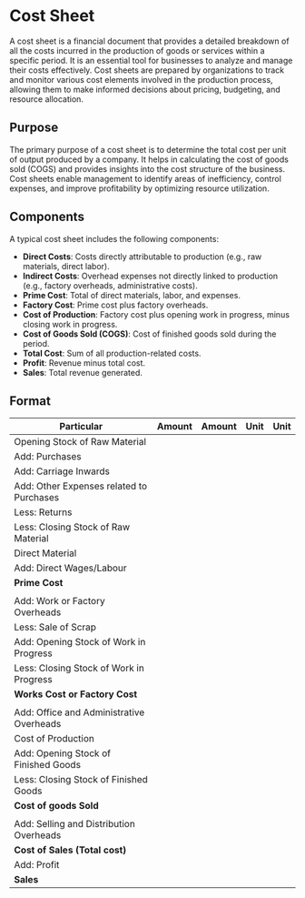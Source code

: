 # Cost Sheet
A cost sheet is a financial document that provides a detailed breakdown of all the costs incurred in the production of goods or services within a specific period. It is an essential tool for businesses to analyze and manage their costs effectively. Cost sheets are prepared by organizations to track and monitor various cost elements involved in the production process, allowing them to make informed decisions about pricing, budgeting, and resource allocation.

## Purpose

The primary purpose of a cost sheet is to determine the total cost per unit of output produced by a company. It helps in calculating the cost of goods sold (COGS) and provides insights into the cost structure of the business. Cost sheets enable management to identify areas of inefficiency, control expenses, and improve profitability by optimizing resource utilization.

## Components

A typical cost sheet includes the following components:

- **Direct Costs**: Costs directly attributable to production (e.g., raw materials, direct labor).
- **Indirect Costs**: Overhead expenses not directly linked to production (e.g., factory overheads, administrative costs).
- **Prime Cost**: Total of direct materials, labor, and expenses.
- **Factory Cost**: Prime cost plus factory overheads.
- **Cost of Production**: Factory cost plus opening work in progress, minus closing work in progress.
- **Cost of Goods Sold (COGS)**: Cost of finished goods sold during the period.
- **Total Cost**: Sum of all production-related costs.
- **Profit**: Revenue minus total cost.
- **Sales**: Total revenue generated.

## Format

| Particular | Amount | Amount | Unit | Unit |
| -------------------------------------------- | ------- | -------------- | ------ | ----- |
| Opening Stock of Raw Material |  | | | |
| Add: Purchases | |  | | |
| Add: Carriage Inwards | |  | | |
| Add: Other Expenses related to Purchases |  | | | |
| Less: Returns | |  | | | 
| Less: Closing Stock of Raw Material |  | | | |
| Direct Material | | |  | |
| Add: Direct Wages/Labour | | |  | | 
| **Prime Cost** | | |  | |
|  | | |  | |
| Add: Work or Factory Overheads |  |  | | |
| Less: Sale of Scrap | |  | | |
| Add: Opening Stock of Work in Progress | |  | | | 
| Less: Closing Stock of Work in Progress | |  | | | 
| **Works Cost or Factory Cost** | | |  | |
|  | | |  | |
| Add: Office and Administrative Overheads |  |  | | | 
| Cost of Production | | |  | | 
| Add: Opening Stock of Finished Goods | |  | | | 
| Less: Closing Stock of Finished Goods | |  | | |
|**Cost of goods Sold** | | |  | |
|  | | |  | |
| Add: Selling and Distribution Overheads |  |  | | | 
| **Cost of Sales (Total cost)** | | |  | |
| Add: Profit | | | |  |
| **Sales** | | |  | |
